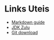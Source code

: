 # Links Uteis 

- [Markdown guide](https://www.markdownguide.org/basic-syntax/)
- [JDK Zulu](https://www.azul.com/downloads/?package=jdk)
- [Git download](https://git-scm.com/downloads)
